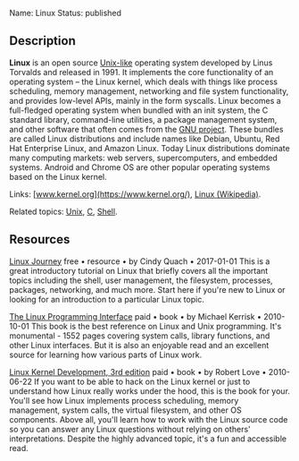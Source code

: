 Name: Linux
Status: published

## Description

**Linux** is an open source [Unix-like](https://en.wikipedia.org/wiki/Unix-like) operating system developed by Linus Torvalds and released in 1991. It implements the core functionality of an operating system – the Linux kernel, which deals with things like process scheduling, memory management, networking and file system functionality, and provides low-level APIs, mainly in the form syscalls. Linux becomes a full-fledged operating system when bundled with an init system, the C standard library, command-line utilities, a package management system, and other software that often comes from the [GNU project](https://en.wikipedia.org/wiki/GNU_Project). These bundles are called Linux distributions and include names like Debian, Ubuntu, Red Hat Enterprise Linux, and Amazon Linux. Today Linux distributions dominate many computing markets: web servers, supercomputers, and embedded systems. Android and Chrome OS are other popular operating systems based on the Linux kernel.

Links: [www.kernel.org](https://www.kernel.org/), [Linux (Wikipedia)](https://en.wikipedia.org/wiki/Linux).

Related topics: [Unix](/topics/operating_systems/unix.md), [C](/topics/languages/c.md), [Shell](/topics/languages/shell.md).

## Resources

[Linux Journey](https://linuxjourney.com/)
free • resource • by Cindy Quach • 2017-01-01
This is a great introductory tutorial on Linux that briefly covers all the important topics including the shell, user management, the filesystem, processes, packages, networking, and much more. Start here if you're new to Linux or looking for an introduction to a particular Linux topic.

[The Linux Programming Interface](https://man7.org/tlpi/)
paid • book • by Michael Kerrisk • 2010-10-01
This book is the best reference on Linux and Unix programming. It's monumental - 1552 pages covering system calls, library functions, and other Linux interfaces. But it is also an enjoyable read and an excellent source for learning how various parts of Linux work.

[Linux Kernel Development, 3rd edition](https://www.amazon.com/Linux-Kernel-Development-Robert-Love/dp/0672329468)
paid • book • by Robert Love • 2010-06-22
If you want to be able to hack on the Linux kernel or just to understand how Linux really works under the hood, this is the book for your. You'll see how Linux implements process scheduling, memory management, system calls, the virtual filesystem, and other OS components. Above all, you'll learn how to work with the Linux source code so you can answer any Linux questions without relying on others' interpretations. Despite the highly advanced topic, it's a fun and accessible read.
